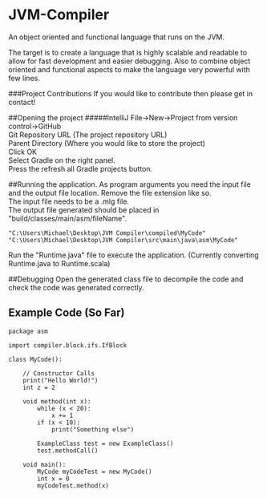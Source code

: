 # JVM-Compiler #

An object oriented and functional language that runs on the JVM.

The target is to create a language that is highly scalable and readable to allow for fast development and easier debugging. Also to combine object oriented and functional aspects to make the language very powerful with few lines. 

###Project Contributions
If you would like to contribute then please get in contact!

##Opening the project
#####IntelliJ
File->New->Project from version control->GitHub  
Git Repository URL (The project repository URL)  
Parent Directory (Where you would like to store the project)  
Click OK  
Select Gradle on the right panel.   
Press the refresh all Gradle projects button.  

##Running the application. 
As program arguments you need the input file and the output file location. Remove the file extension like so.   
The input file needs to be a .mlg file.  
The output file generated should be placed in "build/classes/main/asm/fileName".
```
"C:\Users\Michael\Desktop\JVM Compiler\compiled\MyCode" "C:\Users\Michael\Desktop\JVM Compiler\src\main\java\asm\MyCode"
```
Run the "Runtime.java" file to execute the application. (Currently converting Runtime.java to Runtime.scala)

##Debugging
Open the generated class file to decompile the code and check the code was generated correctly. 

## Example Code (So Far)
```
package asm

import compiler.block.ifs.IfBlock

class MyCode():

    // Constructor Calls
    print("Hello World!")
    int z = 2

    void method(int x):
        while (x < 20):
            x += 1
        if (x < 10):
            print("Something else")
           
        ExampleClass test = new ExampleClass()
        test.methodCall()
        
    void main():
        MyCode myCodeTest = new MyCode()
        int x = 0
        myCodeTest.method(x)
```

